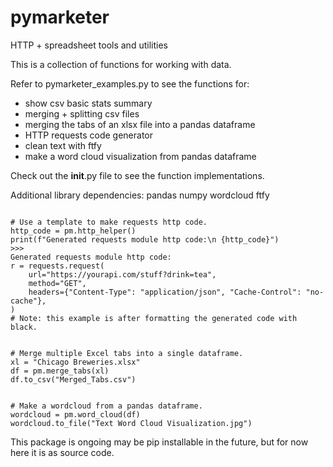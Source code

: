 # pymarketer
HTTP + spreadsheet tools and utilities

This is a collection of functions for working with data. 

Refer to pymarketer_examples.py to see the functions for:
- show csv basic stats summary
- merging + splitting csv files
- merging the tabs of an xlsx file into a pandas dataframe
- HTTP requests code generator
- clean text with ftfy
- make a word cloud visualization from pandas dataframe

Check out the __init__.py file to see the function implementations.

Additional library dependencies:
pandas
numpy
wordcloud
ftfy

<pre><code>
# Use a template to make requests http code.
http_code = pm.http_helper()
print(f"Generated requests module http code:\n {http_code}")
>>>
Generated requests module http code:
r = requests.request(
    url="https://yourapi.com/stuff?drink=tea",
    method="GET",
    headers={"Content-Type": "application/json", "Cache-Control": "no-cache"},
)
# Note: this example is after formatting the generated code with black.
</code></pre>

<pre><code>
# Merge multiple Excel tabs into a single dataframe.
xl = "Chicago Breweries.xlsx"
df = pm.merge_tabs(xl)
df.to_csv("Merged_Tabs.csv")
</code></pre>

<pre><code>
# Make a wordcloud from a pandas dataframe.
wordcloud = pm.word_cloud(df)
wordcloud.to_file("Text Word Cloud Visualization.jpg")
</code></pre>

This package is ongoing may be pip installable in the future, but for now here it is as source code.
